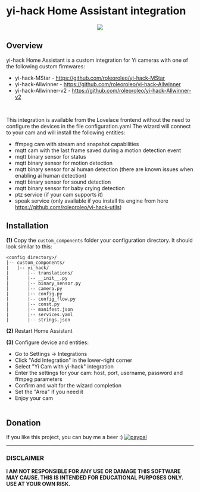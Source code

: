 # yi-hack Home Assistant integration
<p align="center">
<img src="https://github.com/roleoroleo/yi-hack_ha_integration/raw/main/images/icon%402x.png">
</p>

## Overview
yi-hack Home Assistant is a custom integration for Yi cameras with one of the following custom firmwares:
- yi-hack-MStar - https://github.com/roleoroleo/yi-hack-MStar
- yi-hack-Allwinner - https://github.com/roleoroleo/yi-hack-Allwinner
- yi-hack-Allwinner-v2 - https://github.com/roleoroleo/yi-hack-Allwinner-v2
<br>

This integration is available from the Lovelace frontend without the need to configure the devices in the file configuration.yaml
The wizard will connect to your cam and will install the following entities:
- ffmpeg cam with stream and snapshot capabilities
- mqtt cam with the last frame saved during a motion detection event
- mqtt binary sensor for status
- mqtt binary sensor for motion detection
- mqtt binary sensor for ai human detection (there are known issues when enabling ai human detection)
- mqtt binary sensor for sound detection
- mqtt binary sensor for baby crying detection
- ptz service (if your cam supports it)
- speak service (only available if you install tts engine from here https://github.com/roleoroleo/yi-hack-utils)

## Installation
**(1)** Copy the  `custom_components` folder your configuration directory.
It should look similar to this:
```
<config directory>/
|-- custom_components/
|   |-- yi_hack/
|       |-- translations/
|       |-- __init__.py
|       |-- binary_sensor.py
|       |-- camera.py
|       |-- config.py
|       |-- config_flow.py
|       |-- const.py
|       |-- manifest.json
|       |-- services.yaml
|       |-- strings.json
```
**(2)** Restart Home Assistant

**(3)** Configure device and entities:
- Go to Settings -> Integrations
- Click "Add Integration" in the lower-right corner
- Select "Yi Cam with yi-hack" integration
- Enter the settings for your cam: host, port, username, password and ffmpeg parameters
- Confirm and wait for the wizard completion
- Set the "Area" if you need it
- Enjoy your cam
<br><br>

## Donation
If you like this project, you can buy me a beer :) 
[![paypal](https://www.paypalobjects.com/en_US/i/btn/btn_donateCC_LG.gif)](https://www.paypal.com/cgi-bin/webscr?cmd=_donations&business=JBYXDMR24FW7U&currency_code=EUR&source=url)

---
### DISCLAIMER
**I AM NOT RESPONSIBLE FOR ANY USE OR DAMAGE THIS SOFTWARE MAY CAUSE. THIS IS INTENDED FOR EDUCATIONAL PURPOSES ONLY. USE AT YOUR OWN RISK.**
